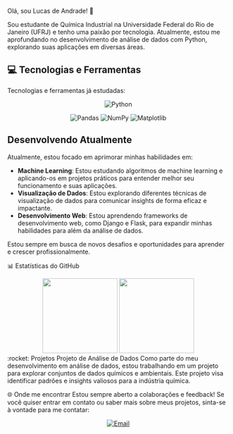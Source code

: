 Olá, sou Lucas de Andrade! 👋

Sou estudante de Química Industrial na Universidade Federal do Rio de Janeiro (UFRJ) e tenho uma paixão por tecnologia. Atualmente, estou me aprofundando no desenvolvimento de análise de dados com Python, explorando suas aplicações em diversas áreas.

## 💻 Tecnologias e Ferramentas

Tecnologias e ferramentas já estudadas:

<div align="center">

<!-- Linguagens de Programação -->

![Python](https://img.shields.io/badge/Python-3776AB?style=for-the-badge&logo=python&logoColor=white)

<!-- Bibliotecas Python -->

![Pandas](https://img.shields.io/badge/pandas-%23150458.svg?style=for-the-badge&logo=pandas&logoColor=white)
![NumPy](https://img.shields.io/badge/numpy-%23013243.svg?style=for-the-badge&logo=numpy&logoColor=white)
![Matplotlib](https://img.shields.io/badge/matplotlib-%23001E8A.svg?style=for-the-badge&logo=matplotlib&logoColor=white)

</div>

## Desenvolvendo Atualmente

Atualmente, estou focado em aprimorar minhas habilidades em:

- **Machine Learning**: Estou estudando algoritmos de machine learning e aplicando-os em projetos práticos para entender melhor seu funcionamento e suas aplicações.
- **Visualização de Dados**: Estou explorando diferentes técnicas de visualização de dados para comunicar insights de forma eficaz e impactante.
- **Desenvolvimento Web**: Estou aprendendo frameworks de desenvolvimento web, como Django e Flask, para expandir minhas habilidades para além da análise de dados.

Estou sempre em busca de novos desafios e oportunidades para aprender e crescer profissionalmente.

📊 Estatísticas do GitHub
<div align="center">
  <img height="170em" src="https://github-readme-stats.vercel.app/api/top-langs/?username=luucasluuis&hide=handlebars&layout=compact&langs_count=10&theme=tokyonight"/>
  <img height="170em" src="https://github-readme-streak-stats.herokuapp.com/?user=luucasluuis&theme=tokyonight"/>
</div>
:rocket: Projetos
Projeto de Análise de Dados
Como parte do meu desenvolvimento em análise de dados, estou trabalhando em um projeto para explorar conjuntos de dados químicos e ambientais. Este projeto visa identificar padrões e insights valiosos para a indústria química.

🌐 Onde me encontrar
Estou sempre aberto a colaborações e feedback! Se você quiser entrar em contato ou saber mais sobre meus projetos, sinta-se à vontade para me contatar:

<div align="center">
  <a href="mailto:lucaslca@eq.ufrj.br@example.com">
    <img src="https://img.shields.io/badge/-Email-%23EA4335?style=for-the-badge&logo=gmail&logoColor=white" alt="Email">
  </a>
</div>
